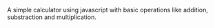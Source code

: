 A simple calculator using javascript with basic operations like addition, substraction and multiplication.
